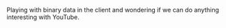 Playing with binary data in the client and wondering if we can do anything interesting with YouTube.
